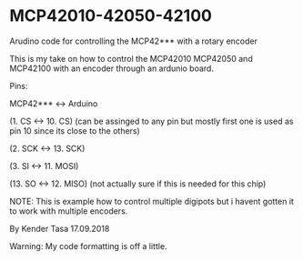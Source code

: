 # MCP42010-42050-42100
Arudino code for controlling the MCP42*** with a rotary encoder

This is my take on how to control the MCP42010 MCP42050 and MCP42100 with an encoder through an ardunio board.


  Pins:
  
  MCP42***  <->   Arduino
  
  (1.  CS    <->  10. CS) (can be assinged to any pin but mostly first one is used as pin 10 since its close to the others)
  
  (2.  SCK   <->  13. SCK)
  
  (3.  SI    <->  11. MOSI)
  
  (13. SO    <->  12. MISO)  (not actually sure if this is needed for this chip)


NOTE: This is example how to control multiple digipots but i havent gotten it to work with multiple encoders.

By Kender Tasa 17.09.2018


Warning: My code formatting is off a little.
